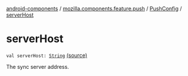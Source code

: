 [android-components](../../index.md) / [mozilla.components.feature.push](../index.md) / [PushConfig](index.md) / [serverHost](./server-host.md)

# serverHost

`val serverHost: `[`String`](https://kotlinlang.org/api/latest/jvm/stdlib/kotlin/-string/index.html) [(source)](https://github.com/mozilla-mobile/android-components/blob/master/components/feature/push/src/main/java/mozilla/components/feature/push/AutoPushFeature.kt#L454)

The sync server address.

